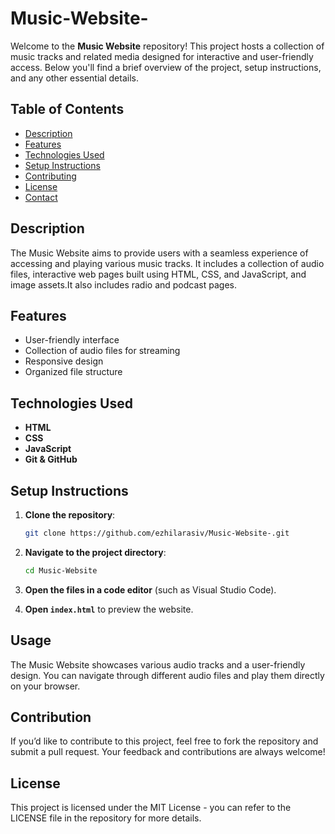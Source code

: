 # Music-Website-


Welcome to the **Music Website** repository! This project hosts a collection of music tracks and related media designed for interactive and user-friendly access. Below you'll find a brief overview of the project, setup instructions, and any other essential details.  

## Table of Contents  

- [Description](#description)  
- [Features](#features)  
- [Technologies Used](#technologies-used)  
- [Setup Instructions](#setup-instructions)  
- [Contributing](#contributing)  
- [License](#license)  
- [Contact](#contact)  

## Description  
The Music Website aims to provide users with a seamless experience of accessing and playing various music tracks. It includes a collection of audio files, interactive web pages built using HTML, CSS, and JavaScript, and image assets.It also includes radio and podcast pages.  

## Features  
- User-friendly interface  
- Collection of audio files for streaming  
- Responsive design  
- Organized file structure  

## Technologies Used  
- **HTML**  
- **CSS**  
- **JavaScript**  
- **Git & GitHub**  

## Setup Instructions  
1. **Clone the repository**:  
   ```sh
   git clone https://github.com/ezhilarasiv/Music-Website-.git
   ```

2. **Navigate to the project directory**:  
   ```sh
   cd Music-Website
   ```

3. **Open the files in a code editor** (such as Visual Studio Code).

4. **Open `index.html`** to preview the website.

## Usage  
The Music Website showcases various audio tracks and a user-friendly design. You can navigate through different audio files and play them directly on your browser.

## Contribution  
If you’d like to contribute to this project, feel free to fork the repository and submit a pull request. Your feedback and contributions are always welcome!

## License  
This project is licensed under the MIT License - you can refer to the LICENSE file in the repository for more details.
